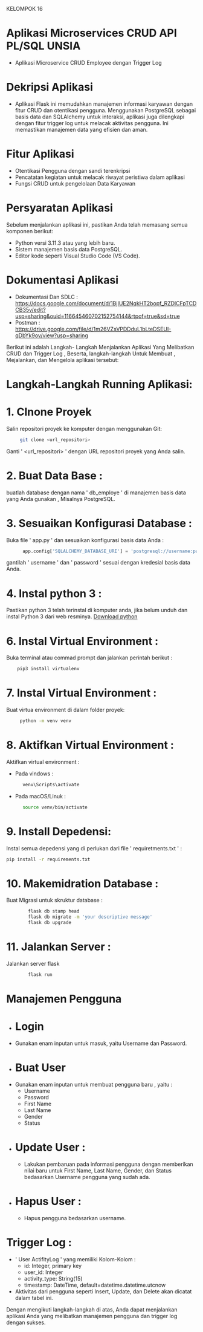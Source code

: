 KELOMPOK 16

# Aplikasi Microservices CRUD API PL/SQL UNSIA
- Aplikasi Microservice CRUD Employee dengan Trigger Log

# Dekripsi Aplikasi
- Aplikasi Flask ini memudahkan manajemen informasi karyawan dengan fitur CRUD dan otentikasi pengguna. Menggunakan PostgreSQL sebagai basis data dan SQLAlchemy untuk interaksi, aplikasi juga dilengkapi dengan fitur trigger log untuk melacak aktivitas pengguna. Ini memastikan manajemen data yang efisien dan aman.

# Fitur Aplikasi
* Otentikasi Pengguna dengan sandi terenkripsi
* Pencatatan kegiatan untuk melacak riwayat peristiwa dalam aplikasi
* Fungsi CRUD untuk pengelolaan Data Karyawan

# Persyaratan Aplikasi
Sebelum menjalankan aplikasi ini, pastikan Anda telah memasang semua komponen berikut:
* Python versi 3.11.3 atau yang lebih baru.
* Sistem manajemen basis data PostgreSQL.
* Editor kode seperti Visual Studio Code (VS Code).

# Dokumentasi Aplikasi 
- Dokumentasi Dan SDLC                                  : https://docs.google.com/document/d/1BjIUE2NqkHT2bopf_RZDlCFpTCDCB35v/edit?usp=sharing&ouid=116645460702152754144&rtpof=true&sd=true
- Postman                                               : https://drive.google.com/file/d/1m26VZsVPDDduL1bLteDSEUI-qDbYk9ov/view?usp=sharing

Berikut ini adalah Langkah- Langkah Menjalankan Aplikasi Yang Melibatkan CRUD dan Trigger Log , Beserta, langkah-langkah Untuk Membuat , Mejalankan, dan Mengelola aplikasi tersebut:
# Langkah-Langkah Running Aplikasi: 

# 1. Clnone Proyek 
Salin repositori proyek ke komputer dengan menggunakan Git:
```bash 
     git clone <url_repositori>
```
Ganti ' <url_repositori> ' dengan URL repositori proyek yang Anda salin.

# 2. Buat Data Base :
 buatlah database dengan nama ' db_employe ' di manajemen basis data yang Anda gunakan , Misalnya PostgreSQL.

# 3. Sesuaikan Konfigurasi Database : 

   Buka file ' app.py ' dan sesuaikan konfigurasi basis data Anda :

 ``` python
       app.config['SQLALCHEMY_DATABASE_URI'] = 'postgresql://username:password@localhost/db_employee'
```
  gantilah ' username ' dan ' password ' sesuai dengan kredesial basis data Anda.

# 4. Instal python 3 :

Pastikan python 3 telah terinstal di komputer anda, jika belum unduh dan instal Python 3 dari web resminya.
   [Download python](https://www.python.org/downloads/0)

# 6. Instal Virtual Environment :
   Buka terminal atau commad prompt dan jalankan perintah berikut :

``` bash 
    pip3 install virtualenv
```
# 7. Instal Virtual Environment :
   Buat virtua environment di dalam folder proyek:

   ```bash
        python -m venv venv
```
# 8. Aktifkan Virtual Environment :

   Aktifkan virtual environment :
   
   * Pada vindows :

   ```  bash
         venv\Scripts\activate
   ```

* Pada macOS/Linuk :

 ``` bash
       source venv/bin/activate
```
  # 9.  Install Depedensi:
Instal semua depedensi yang di perlukan dari file ' requiretments.txt ' :


``` bash
pip install -r requirements.txt
```
# 10. Makemidration Database :

Buat Migrasi untuk skruktur database :

``` bash
        flask db stamp head
        flask db migrate -m 'your descriptive message'
        flask db upgrade
```

# 11. Jalankan Server :
Jalankan server flask

``` bash
        flask run
```
# Manajemen Pengguna

* # Login
- Gunakan enam inputan untuk masuk, yaitu Username dan Password.
* # Buat User
- Gunakan enam inputan untuk membuat pengguna baru , yaitu :
  - Username
  - Password
  - First Name
  - Last Name
  - Gender
  - Status
* # Update User :
    - Lakukan pembaruan pada informasi pengguna dengan memberikan nilai baru untuk First Name, Last Name, Gender, dan Status bedasarkan Username pengguna yang sudah ada.
* # Hapus User :
    - Hapus pengguna bedasarkan username.

 # Trigger Log :
* ' User ActifityLog ' yang memiliki Kolom-Kolom :
  - id: Integer, primary key
  - user_id: Integer
  - activity_type: String(15)
  - timestamp: DateTime, default=datetime.datetime.utcnow
* Aktivitas dari pengguna seperti Insert, Update, dan Delete akan dicatat dalam tabel ini.

Dengan mengikuti langkah-langkah di atas, Anda dapat menjalankan aplikasi Anda yang melibatkan manajemen pengguna dan trigger log dengan sukses. 


     


 
